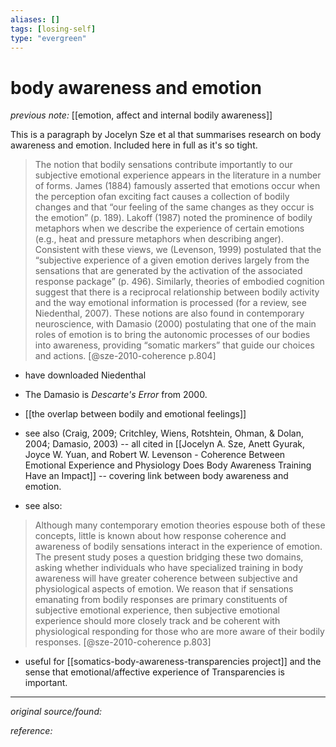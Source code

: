```yaml
---
aliases: []
tags: [losing-self]
type: "evergreen"
---
```


# body awareness and emotion

_previous note:_ [[emotion, affect and internal bodily awareness]]

This is a paragraph by Jocelyn Sze et al that summarises research on body awareness and emotion. Included here in full as it's so tight.

> The notion that bodily sensations contribute importantly to our subjective emotional experience appears in the literature in a number of forms. James (1884) famously asserted that emotions occur when the perception ofan exciting fact causes a collection of bodily changes and that “our feeling of the same changes as they occur is the emotion” (p. 189). Lakoff (1987) noted the prominence of bodily metaphors when we describe the experience of certain emotions (e.g., heat and pressure metaphors when describing anger). Consistent with these views, we (Levenson, 1999) postulated that the “subjective experience of a given emotion derives largely from the sensations that are generated by the activation of the associated response package” (p. 496). Similarly, theories of embodied cognition suggest that there is a reciprocal relationship between bodily activity and the way emotional information is processed (for a review, see Niedenthal, 2007). These notions are also found in contemporary neuroscience, with Damasio (2000) postulating that one of the main roles of emotion is to bring the autonomic processes of our bodies into awareness, providing “somatic markers” that guide our choices and actions. [@sze-2010-coherence p.804]

- have downloaded Niedenthal
- The Damasio is _Descarte's Error_ from 2000.
- [[the overlap between bodily and emotional feelings]]
- see also  (Craig, 2009; Critchley, Wiens, Rotshtein, Ohman, & Dolan, 2004; Damasio, 2003) -- all cited in [[Jocelyn A. Sze, Anett Gyurak, Joyce W. Yuan, and Robert W. Levenson - Coherence Between Emotional Experience and Physiology Does Body Awareness Training Have an Impact]] -- covering link between body awareness and emotion. 

- see also:

> Although many contemporary emotion theories espouse both of these concepts, little is known about how response coherence and awareness of bodily sensations interact in the experience of emotion. The present study poses a question bridging these two domains, asking whether individuals who have specialized training in body awareness will have greater coherence between subjective and physiological aspects of emotion. We reason that if sensations emanating from bodily responses are primary constituents of subjective emotional experience, then subjective emotional experience should more closely track and be coherent with physiological responding for those who are more aware of their bodily responses. [@sze-2010-coherence p.803]
- useful for [[somatics-body-awareness-transparencies project]] and the sense that emotional/affective experience of Transparencies is important.

---

_original source/found:_ 

_reference:_ 



